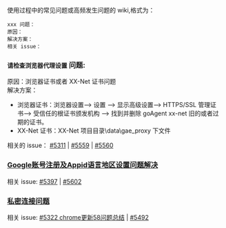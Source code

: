 使用过程中的常见问题或高频发生问题的 wiki,格式为：

```
xxx 问题：
原因：
解决方案：
相关 issue：
```

### `请检查浏览器代理设置` 问题:  
原因：浏览器证书或者 XX-Net 证书问题  
解决方案：  
   - 浏览器证书：浏览器设置--> 设置 --> 显示高级设置--> HTTPS/SSL 管理证书--> 受信任的根证书颁发机构 --> 找到并删除 goAgent xx-net 旧的或者过期的证书。
   - XX-Net 证书：XX-Net 项目目录\data\gae_proxy 下文件  

相关的 issue： [#5311](https://github.com/XX-net/XX-Net/issues/5311) | [#5559](https://github.com/XX-net/XX-Net/issues/5559) | [#5560](https://github.com/XX-net/XX-Net/issues/5560 )


### [Google账号注册及Appid语言地区设置问题解决](https://github.com/XX-net/XX-Net/issues/5602)  
相关 issue: [#5397](https://github.com/XX-net/XX-Net/issues/5397) | [#5602](https://github.com/XX-net/XX-Net/issues/5602)
### [私密连接问题](https://github.com/XX-net/XX-Net/issues/5322)  
相关 issue: [#5322 chrome更新58问题总结](https://github.com/XX-net/XX-Net/issues/5322) | [#5492](https://github.com/XX-net/XX-Net/issues/5492)

   

